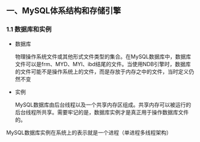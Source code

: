 ## 一、MySQL体系结构和存储引擎

### 1.1 数据库和实例

* 数据库

  物理操作系统文件或其他形式文件类型的集合。在MySQL数据库中，数据库文件可以是frm、MYD、MYI、ibd结尾的文件。当使用NDB引擎时，数据库的文件可能不是操作系统上的文件，而是存放于内存之中的文件，当时定义仍然不变

* 实例

  MySQL数据库由后台线程以及一个共享内存区组成。共享内存可以被运行的后台线程所共享。需要牢记的是，数据库实例才是真正用于操作数据库文件的。

MySQL数据库实例在系统上的表示就是一个进程（单进程多线程架构）

